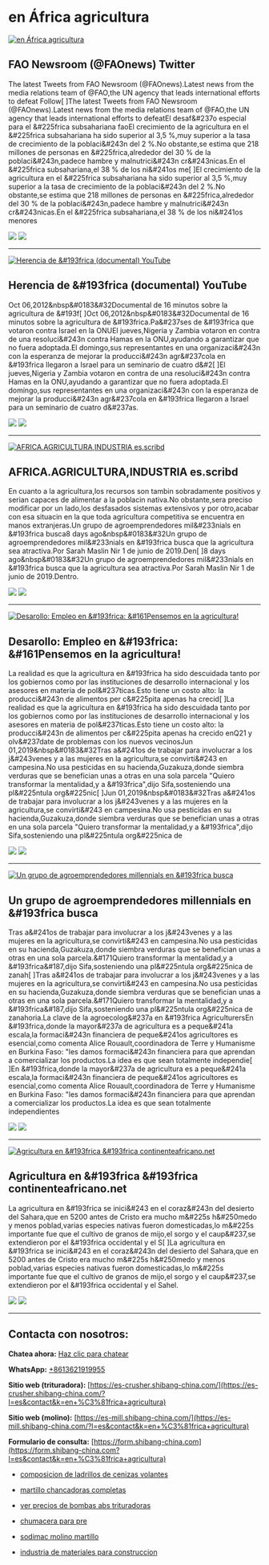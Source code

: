 # en África agricultura

<a href="https://swt.shibang-china.com/?l=es&img&k=en+%C3%81frica+agricultura" target="_blank">![en África agricultura](http://static.shibang-china.com/all-800x300/1104.jpg)</a>

## FAO Newsroom (@FAOnews) Twitter
The latest Tweets from FAO Newsroom (@FAOnews).Latest news from the media relations team of @FAO,the UN agency that leads international efforts to defeat Follow[ ]The latest Tweets from FAO Newsroom (@FAOnews).Latest news from the media relations team of @FAO,the UN agency that leads international efforts to defeatEl desaf&#237o especial para el &#225frica subsahariana faoEl crecimiento de la agricultura en el &#225frica subsahariana ha sido superior al 3,5 %,muy superior a la tasa de crecimiento de la poblaci&#243n del 2 %.No obstante,se estima que 218 millones de personas en &#225frica,alrededor del 30 % de la poblaci&#243n,padece hambre y malnutrici&#243n cr&#243nicas.En el &#225frica subsahariana,el 38 % de los ni&#241os me[ ]El crecimiento de la agricultura en el &#225frica subsahariana ha sido superior al 3,5 %,muy superior a la tasa de crecimiento de la poblaci&#243n del 2 %.No obstante,se estima que 218 millones de personas en &#225frica,alrededor del 30 % de la poblaci&#243n,padece hambre y malnutrici&#243n cr&#243nicas.En el &#225frica subsahariana,el 38 % de los ni&#241os menores


<a href="https://whatsapp.shibangsoft.com/WhatsApp.php" target="_blank" title="WhatsApp">![](http://static.shibang-china.com/icon/whatsapp.png)</a> <a href="https://swt.shibang-china.com/?l=es&icon&k=en+%C3%81frica+agricultura" target="_blank">![](http://static.shibang-china.com/icon/chat-es.png)</a>

---

<a href="https://swt.shibang-china.com/?l=es&img&k=en+%C3%81frica+agricultura" target="_blank">![Herencia de &#193frica (documental) YouTube](http://static.shibang-china.com/all-800x300/377.jpg)</a>

## Herencia de &#193frica (documental) YouTube
Oct 06,2012&nbsp&#0183&#32Documental de 16 minutos sobre la agricultura de &#193f[ ]Oct 06,2012&nbsp&#0183&#32Documental de 16 minutos sobre la agricultura de &#193frica.Pa&#237ses de &#193frica que votaron contra Israel en la ONUEl jueves,Nigeria y Zambia votaron en contra de una resoluci&#243n contra Hamas en la ONU,ayudando a garantizar que no fuera adoptada.El domingo,sus representantes en una organizaci&#243n con la esperanza de mejorar la producci&#243n agr&#237cola en &#193frica llegaron a Israel para un seminario de cuatro d&#2[ ]El jueves,Nigeria y Zambia votaron en contra de una resoluci&#243n contra Hamas en la ONU,ayudando a garantizar que no fuera adoptada.El domingo,sus representantes en una organizaci&#243n con la esperanza de mejorar la producci&#243n agr&#237cola en &#193frica llegaron a Israel para un seminario de cuatro d&#237as.


<a href="https://whatsapp.shibangsoft.com/WhatsApp.php" target="_blank" title="WhatsApp">![](http://static.shibang-china.com/icon/whatsapp.png)</a> <a href="https://swt.shibang-china.com/?l=es&icon&k=en+%C3%81frica+agricultura" target="_blank">![](http://static.shibang-china.com/icon/chat-es.png)</a>

---

<a href="https://swt.shibang-china.com/?l=es&img&k=en+%C3%81frica+agricultura" target="_blank">![AFRICA.AGRICULTURA,INDUSTRIA es.scribd](http://static.shibang-china.com/all-800x300/903.jpg)</a>

## AFRICA.AGRICULTURA,INDUSTRIA es.scribd
En cuanto a la agricultura,los recursos son tambin sobradamente positivos y serian capaces de alimentar a la poblacin nativa.No obstante,sera preciso modificar por un lado,los desfasados sistemas extensivos y por otro,acabar con esa situacin en la que toda agricultura competitiva se encuentra en manos extranjeras.Un grupo de agroemprendedores mil&#233nials en &#193frica busca8 days ago&nbsp&#0183&#32Un grupo de agroemprendedores mil&#233nials en &#193frica busca que la agricultura sea atractiva.Por Sarah Maslin Nir 1 de junio de 2019.Den[ ]8 days ago&nbsp&#0183&#32Un grupo de agroemprendedores mil&#233nials en &#193frica busca que la agricultura sea atractiva.Por Sarah Maslin Nir 1 de junio de 2019.Dentro.


<a href="https://whatsapp.shibangsoft.com/WhatsApp.php" target="_blank" title="WhatsApp">![](http://static.shibang-china.com/icon/whatsapp.png)</a> <a href="https://swt.shibang-china.com/?l=es&icon&k=en+%C3%81frica+agricultura" target="_blank">![](http://static.shibang-china.com/icon/chat-es.png)</a>

---

<a href="https://swt.shibang-china.com/?l=es&img&k=en+%C3%81frica+agricultura" target="_blank">![Desarollo: Empleo en &#193frica: &#161Pensemos en la agricultura!](http://static.shibang-china.com/all-800x300/327.jpg)</a>

## Desarollo: Empleo en &#193frica: &#161Pensemos en la agricultura!
La realidad es que la agricultura en &#193frica ha sido descuidada tanto por los gobiernos como por las instituciones de desarrollo internacional y los asesores en materia de pol&#237ticas.Esto tiene un costo alto: la producci&#243n de alimentos per c&#225pita apenas ha crecid[ ]La realidad es que la agricultura en &#193frica ha sido descuidada tanto por los gobiernos como por las instituciones de desarrollo internacional y los asesores en materia de pol&#237ticas.Esto tiene un costo alto: la producci&#243n de alimentos per c&#225pita apenas ha crecido enQ21 y olv&#237date de problemas con los nuevos vecinosJun 01,2019&nbsp&#0183&#32Tras a&#241os de trabajar para involucrar a los j&#243venes y a las mujeres en la agricultura,se convirti&#243 en campesina.No usa pesticidas en su hacienda,Guzakuza,donde siembra verduras que se benefician unas a otras en una sola parcela "Quiero transformar la mentalidad,y a &#193frica",dijo Sifa,sosteniendo una pl&#225ntula org&#225nic[ ]Jun 01,2019&nbsp&#0183&#32Tras a&#241os de trabajar para involucrar a los j&#243venes y a las mujeres en la agricultura,se convirti&#243 en campesina.No usa pesticidas en su hacienda,Guzakuza,donde siembra verduras que se benefician unas a otras en una sola parcela "Quiero transformar la mentalidad,y a &#193frica",dijo Sifa,sosteniendo una pl&#225ntula org&#225nica de


<a href="https://whatsapp.shibangsoft.com/WhatsApp.php" target="_blank" title="WhatsApp">![](http://static.shibang-china.com/icon/whatsapp.png)</a> <a href="https://swt.shibang-china.com/?l=es&icon&k=en+%C3%81frica+agricultura" target="_blank">![](http://static.shibang-china.com/icon/chat-es.png)</a>

---

<a href="https://swt.shibang-china.com/?l=es&img&k=en+%C3%81frica+agricultura" target="_blank">![Un grupo de agroemprendedores millennials en &#193frica busca](http://static.shibang-china.com/all-800x300/955.jpg)</a>

## Un grupo de agroemprendedores millennials en &#193frica busca
Tras a&#241os de trabajar para involucrar a los j&#243venes y a las mujeres en la agricultura,se convirti&#243 en campesina.No usa pesticidas en su hacienda,Guzakuza,donde siembra verduras que se benefician unas a otras en una sola parcela.&#171Quiero transformar la mentalidad,y a &#193frica&#187,dijo Sifa,sosteniendo una pl&#225ntula org&#225nica de zanah[ ]Tras a&#241os de trabajar para involucrar a los j&#243venes y a las mujeres en la agricultura,se convirti&#243 en campesina.No usa pesticidas en su hacienda,Guzakuza,donde siembra verduras que se benefician unas a otras en una sola parcela.&#171Quiero transformar la mentalidad,y a &#193frica&#187,dijo Sifa,sosteniendo una pl&#225ntula org&#225nica de zanahoria.La clave de la agroecolog&#237a en &#193frica AgriculturersEn &#193frica,donde la mayor&#237a de agricultura es a peque&#241a escala,la formaci&#243n financiera de peque&#241os agricultores es esencial,como comenta Alice Rouault,coordinadora de Terre y Humanisme en Burkina Faso: "les damos formaci&#243n financiera para que aprendan a comercializar los productos.La idea es que sean totalmente independie[ ]En &#193frica,donde la mayor&#237a de agricultura es a peque&#241a escala,la formaci&#243n financiera de peque&#241os agricultores es esencial,como comenta Alice Rouault,coordinadora de Terre y Humanisme en Burkina Faso: "les damos formaci&#243n financiera para que aprendan a comercializar los productos.La idea es que sean totalmente independientes


<a href="https://whatsapp.shibangsoft.com/WhatsApp.php" target="_blank" title="WhatsApp">![](http://static.shibang-china.com/icon/whatsapp.png)</a> <a href="https://swt.shibang-china.com/?l=es&icon&k=en+%C3%81frica+agricultura" target="_blank">![](http://static.shibang-china.com/icon/chat-es.png)</a>

---

<a href="https://swt.shibang-china.com/?l=es&img&k=en+%C3%81frica+agricultura" target="_blank">![Agricultura en &#193frica &#193frica continenteafricano.net](http://static.shibang-china.com/all-800x300/1253.jpg)</a>

## Agricultura en &#193frica &#193frica continenteafricano.net
La agricultura en &#193frica se inici&#243 en el coraz&#243n del desierto del Sahara,que en 5200 antes de Cristo era mucho m&#225s h&#250medo y menos poblad,varias especies nativas fueron domesticadas,lo m&#225s importante fue que el cultivo de granos de mijo,el sorgo y el caup&#237,se extendieron por el &#193frica occidental y el S[ ]La agricultura en &#193frica se inici&#243 en el coraz&#243n del desierto del Sahara,que en 5200 antes de Cristo era mucho m&#225s h&#250medo y menos poblad,varias especies nativas fueron domesticadas,lo m&#225s importante fue que el cultivo de granos de mijo,el sorgo y el caup&#237,se extendieron por el &#193frica occidental y el Sahel.

<a href="https://whatsapp.shibangsoft.com/WhatsApp.php" target="_blank" title="WhatsApp">![](http://static.shibang-china.com/icon/whatsapp.png)</a> <a href="https://swt.shibang-china.com/?l=es&icon&k=en+%C3%81frica+agricultura" target="_blank">![](http://static.shibang-china.com/icon/chat-es.png)</a>

---
## Contacta con nosotros:

**Chatea ahora:** [Haz clic para chatear](https://swt.shibang-china.com?l=es&contact&k=en+%C3%81frica+agricultura)

**WhatsApp:**  [+8613621919955](https://whatsapp.shibangsoft.com/WhatsApp.php)

**Sitio web (trituradora):** [https://es-crusher.shibang-china.com/](https://es-crusher.shibang-china.com/?l=es&contact&k=en+%C3%81frica+agricultura)

**Sitio web (molino):** [https://es-mill.shibang-china.com/](https://es-mill.shibang-china.com/?l=es&contact&k=en+%C3%81frica+agricultura)

**Formulario de consulta:** [https://form.shibang-china.com](https://form.shibang-china.com?l=es&contact&k=en+%C3%81frica+agricultura)

* [composicion de ladrillos de cenizas volantes](../68/composicion%20de%20ladrillos%20de%20cenizas%20volantes.md)

* [martillo chancadoras completas](../74/martillo%20chancadoras%20completas.md)

* [ver precios de bombas abs trituradoras](../66/ver%20precios%20de%20bombas%20abs%20trituradoras.md)

* [chumacera para pre](../80/chumacera%20para%20pre.md)

* [sodimac molino martillo](../71/sodimac%20molino%20martillo.md)

* [industria de materiales para construccion](../67/industria%20de%20materiales%20para%20construccion.md)
